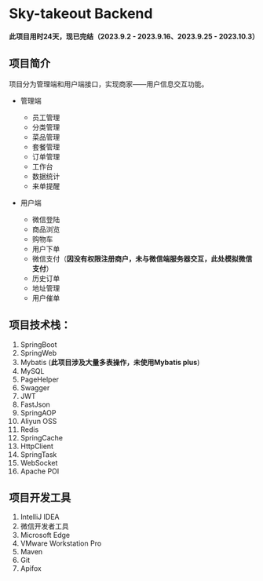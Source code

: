 # Sky-takeout Backend

**此项目用时24天，现已完结（2023.9.2 - 2023.9.16、2023.9.25 - 2023.10.3）**

## 项目简介

项目分为管理端和用户端接口，实现商家——用户信息交互功能。

* 管理端
    * 员工管理
    * 分类管理
    * 菜品管理
    * 套餐管理
    * 订单管理
    * 工作台
    * 数据统计
    * 来单提醒

* 用户端
    * 微信登陆
    * 商品浏览
    * 购物车
    * 用户下单
    * 微信支付（**因没有权限注册商户，未与微信端服务器交互，此处模拟微信支付**）
    * 历史订单
    * 地址管理
    * 用户催单

## 项目技术栈：

1. SpringBoot
2. SpringWeb
3. Mybatis (**此项目涉及大量多表操作，未使用Mybatis plus**)
4. MySQL
5. PageHelper
6. Swagger
7. JWT
8. FastJson
9. SpringAOP
10. Aliyun OSS
11. Redis
12. SpringCache
13. HttpClient
14. SpringTask
15. WebSocket
16. Apache POI

## 项目开发工具

1. IntelliJ IDEA
2. 微信开发者工具
3. Microsoft Edge
4. VMware Workstation Pro
5. Maven
6. Git
7. Apifox